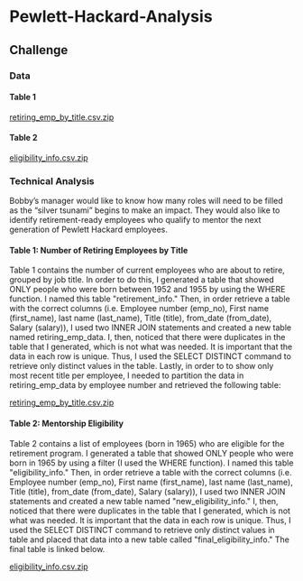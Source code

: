 # Pewlett-Hackard-Analysis

## Challenge
### Data
#### Table 1

[retiring_emp_by_title.csv.zip](https://github.com/efuen0077/Pewlett-Hackard-Analysis/files/4536852/retiring_emp_by_title.csv.zip)

#### Table 2

[eligibility_info.csv.zip](https://github.com/efuen0077/Pewlett-Hackard-Analysis/files/4536851/eligibility_info.csv.zip)

### Technical Analysis
Bobby’s manager would like to know how many roles will need to be filled as the “silver tsunami” begins to make an impact. They would also like to identify retirement-ready employees who qualify to mentor the next generation of Pewlett Hackard employees.

#### Table 1: Number of Retiring Employees by Title

Table 1 contains the number of current employees who are about to retire, grouped by job title. In order to do this, I generated a table that showed ONLY people who were born between 1952 and 1955 by using the WHERE function. I named this table "retirement_info." Then, in order retrieve a table with the correct columns (i.e. Employee number (emp_no), First name (first_name), last name (last_name), Title (title), from_date (from_date), Salary (salary)), I used two INNER JOIN statements and created a new table named retiring_emp_data. I, then, noticed that there were duplicates in the table that I generated, which is not what was needed. It is important that the data in each row is unique. Thus, I used the SELECT DISTINCT command to retrieve only distinct values in the table. Lastly, in order to to show only most recent title per employee, I needed to partition the data in retiring_emp_data by employee number and retrieved the following table:

[retiring_emp_by_title.csv.zip](https://github.com/efuen0077/Pewlett-Hackard-Analysis/files/4536852/retiring_emp_by_title.csv.zip)

#### Table 2: Mentorship Eligibility

Table 2 contains a list of employees (born in 1965) who are eligible for the retirement program. I generated a table that showed ONLY people who were born in 1965 by using a filter (I used the WHERE function). I named this table "eligibility_info." Then, in order retrieve a table with the correct columns (i.e. Employee number (emp_no), First name (first_name), last name (last_name), Title (title), from_date (from_date), Salary (salary)), I used two INNER JOIN statements and created a new table named "new_eligibility_info." I, then, noticed that there were duplicates in the table that I generated, which is not what was needed. It is important that the data in each row is unique. Thus, I used the SELECT DISTINCT command to retrieve only distinct values in table and placed that data into a new table called "final_eligibility_info." The final table is linked below.


[eligibility_info.csv.zip](https://github.com/efuen0077/Pewlett-Hackard-Analysis/files/4536851/eligibility_info.csv.zip)
